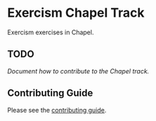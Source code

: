 # Exercism Chapel Track

Exercism exercises in Chapel.

## TODO

_Document how to contribute to the Chapel track._

## Contributing Guide

Please see the [contributing guide](https://github.com/exercism/x-common/blob/master/CONTRIBUTING.md).
